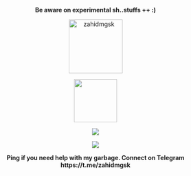 <p align="center"><strong>Be aware on experimental sh..stuffs ++ :)</strong></p>
<p align="center"><img width="125" src="https://komarev.com/ghpvc/?username=zahidmgsk&style=flat-square" alt="zahidmgsk"></p>
<p align="center"><img width="100" src="https://user-images.githubusercontent.com/46964018/92511405-a5d08d80-f1e3-11ea-8883-7f063030787a.gif"></p>
<p align="center"><a href="https://github.com/zahidmgsk"><img src="https://github-readme-stats.vercel.app/api?username=zahidmgsk&show_icons=true&theme=dark"></a></p>
<p align="center"><a href="https://github.com/zahidmgsk"><img src="https://github-readme-stats.vercel.app/api/top-langs/?username=zahidmgsk&theme=dark&layout=compact"></a></p>
<p align="center"><strong>Ping if you need help with my garbage. Connect on Telegram https://t.me/zahidmgsk </p>
